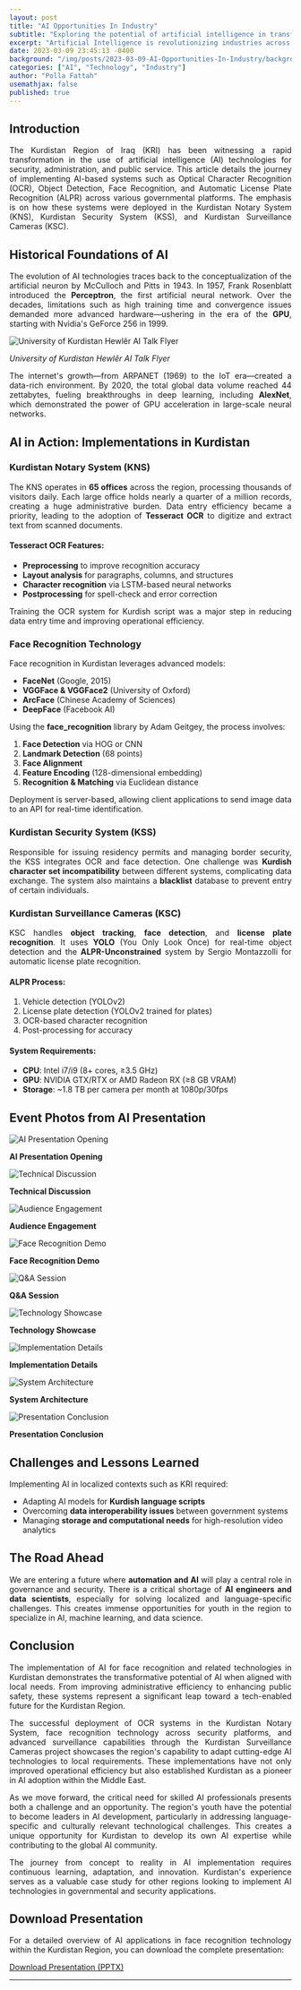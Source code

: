 ```yaml
---
layout: post
title: "AI Opportunities In Industry"
subtitle: "Exploring the potential of artificial intelligence in transforming industrial processes"
excerpt: "Artificial Intelligence is revolutionizing industries across the globe, and the Kurdistan Region is uniquely positioned to capitalize on these transformative opportunities in manufacturing, oil & gas, and agriculture."
date: 2023-03-09 23:45:13 -0400
background: "/img/posts/2023-03-09-AI-Opportunities-In-Industry/background.jpg"
categories: ["AI", "Technology", "Industry"]
author: "Polla Fattah"
usemathjax: false
published: true
---
```

<style>
  video {
  /* override other styles to make responsive */
  width: 100%    !important;
  height: auto   !important;
}
body p{text-align: justify}
</style>


## Introduction

The Kurdistan Region of Iraq (KRI) has been witnessing a rapid transformation in the use of artificial intelligence (AI) technologies for security, administration, and public service. This article details the journey of implementing AI-based systems such as Optical Character Recognition (OCR), Object Detection, Face Recognition, and Automatic License Plate Recognition (ALPR) across various governmental platforms. The emphasis is on how these systems were deployed in the Kurdistan Notary System (KNS), Kurdistan Security System (KSS), and Kurdistan Surveillance Cameras (KSC).

## Historical Foundations of AI

The evolution of AI technologies traces back to the conceptualization of the artificial neuron by McCulloch and Pitts in 1943. In 1957, Frank Rosenblatt introduced the **Perceptron**, the first artificial neural network. Over the decades, limitations such as high training time and convergence issues demanded more advanced hardware—ushering in the era of the **GPU**, starting with Nvidia's GeForce 256 in 1999.

<div class="text-center my-4">
  <img src="/img/posts/2023-03-09-AI-Opportunities-In-Industry/UKH-Talk.jpeg" class="img-fluid rounded shadow" alt="University of Kurdistan Hewlêr AI Talk Flyer" style="max-width: 500px;">
  <p class="mt-2 text-muted"><em>University of Kurdistan Hewlêr AI Talk Flyer</em></p>
</div>

The internet's growth—from ARPANET (1969) to the IoT era—created a data-rich environment. By 2020, the total global data volume reached 44 zettabytes, fueling breakthroughs in deep learning, including **AlexNet**, which demonstrated the power of GPU acceleration in large-scale neural networks.

## AI in Action: Implementations in Kurdistan

### Kurdistan Notary System (KNS)

The KNS operates in **65 offices** across the region, processing thousands of visitors daily. Each large office holds nearly a quarter of a million records, creating a huge administrative burden. Data entry efficiency became a priority, leading to the adoption of **Tesseract OCR** to digitize and extract text from scanned documents.

#### Tesseract OCR Features:
- **Preprocessing** to improve recognition accuracy
- **Layout analysis** for paragraphs, columns, and structures
- **Character recognition** via LSTM-based neural networks
- **Postprocessing** for spell-check and error correction

Training the OCR system for Kurdish script was a major step in reducing data entry time and improving operational efficiency.

### Face Recognition Technology

Face recognition in Kurdistan leverages advanced models:
- **FaceNet** (Google, 2015)
- **VGGFace & VGGFace2** (University of Oxford)
- **ArcFace** (Chinese Academy of Sciences)
- **DeepFace** (Facebook AI)

Using the **face_recognition** library by Adam Geitgey, the process involves:
1. **Face Detection** via HOG or CNN
2. **Landmark Detection** (68 points)
3. **Face Alignment**
4. **Feature Encoding** (128-dimensional embedding)
5. **Recognition & Matching** via Euclidean distance

Deployment is server-based, allowing client applications to send image data to an API for real-time identification.

### Kurdistan Security System (KSS)

Responsible for issuing residency permits and managing border security, the KSS integrates OCR and face detection. One challenge was **Kurdish character set incompatibility** between different systems, complicating data exchange. The system also maintains a **blacklist** database to prevent entry of certain individuals.

### Kurdistan Surveillance Cameras (KSC)

KSC handles **object tracking**, **face detection**, and **license plate recognition**. It uses **YOLO** (You Only Look Once) for real-time object detection and the **ALPR-Unconstrained** system by Sergio Montazzolli for automatic license plate recognition.

#### ALPR Process:
1. Vehicle detection (YOLOv2)
2. License plate detection (YOLOv2 trained for plates)
3. OCR-based character recognition
4. Post-processing for accuracy

#### System Requirements:
- **CPU**: Intel i7/i9 (8+ cores, ≥3.5 GHz)
- **GPU**: NVIDIA GTX/RTX or AMD Radeon RX (≥8 GB VRAM)
- **Storage**: ~1.8 TB per camera per month at 1080p/30fps

## Event Photos from AI Presentation

<div class="container-fluid my-5">
  <div class="row g-2 g-md-3">
    <div class="col-6 col-md-4">
      <div class="text-center">
        <img src="/img/posts/2023-03-09-AI-Opportunities-In-Industry/DSCF4271.jpg" class="img-fluid rounded shadow" alt="AI Presentation Opening">
        <p class="mt-2 small"><strong>AI Presentation Opening</strong></p>
      </div>
    </div>
    <div class="col-6 col-md-4">
      <div class="text-center">
        <img src="/img/posts/2023-03-09-AI-Opportunities-In-Industry/DSCF4279.jpg" class="img-fluid rounded shadow" alt="Technical Discussion">
        <p class="mt-2 small"><strong>Technical Discussion</strong></p>
      </div>
    </div>
    <div class="col-6 col-md-4">
      <div class="text-center">
        <img src="/img/posts/2023-03-09-AI-Opportunities-In-Industry/DSCF4281.jpg" class="img-fluid rounded shadow" alt="Audience Engagement">
        <p class="mt-2 small"><strong>Audience Engagement</strong></p>
      </div>
    </div>
    <div class="col-6 col-md-4">
      <div class="text-center">
        <img src="/img/posts/2023-03-09-AI-Opportunities-In-Industry/DSCF4335.jpg" class="img-fluid rounded shadow" alt="Face Recognition Demo">
        <p class="mt-2 small"><strong>Face Recognition Demo</strong></p>
      </div>
    </div>
    <div class="col-6 col-md-4">
      <div class="text-center">
        <img src="/img/posts/2023-03-09-AI-Opportunities-In-Industry/DSCF4400.jpg" class="img-fluid rounded shadow" alt="Q&A Session">
        <p class="mt-2 small"><strong>Q&A Session</strong></p>
      </div>
    </div>
    <div class="col-6 col-md-4">
      <div class="text-center">
        <img src="/img/posts/2023-03-09-AI-Opportunities-In-Industry/DSCF4440.jpg" class="img-fluid rounded shadow" alt="Technology Showcase">
        <p class="mt-2 small"><strong>Technology Showcase</strong></p>
      </div>
    </div>
    <div class="col-6 col-md-4">
      <div class="text-center">
        <img src="/img/posts/2023-03-09-AI-Opportunities-In-Industry/DSCF4473.jpg" class="img-fluid rounded shadow" alt="Implementation Details">
        <p class="mt-2 small"><strong>Implementation Details</strong></p>
      </div>
    </div>
    <div class="col-6 col-md-4">
      <div class="text-center">
        <img src="/img/posts/2023-03-09-AI-Opportunities-In-Industry/DSCF4477.jpg" class="img-fluid rounded shadow" alt="System Architecture">
        <p class="mt-2 small"><strong>System Architecture</strong></p>
      </div>
    </div>
    <div class="col-6 col-md-4">
        <div class="text-center">
          <img src="/img/posts/2023-03-09-AI-Opportunities-In-Industry/DSCF4498.jpg" class="img-fluid rounded shadow" alt="Presentation Conclusion">
          <p class="mt-2 small"><strong>Presentation Conclusion</strong></p>
        </div>
      </div>
  </div>
</div>

## Challenges and Lessons Learned

Implementing AI in localized contexts such as KRI required:
- Adapting AI models for **Kurdish language scripts**
- Overcoming **data interoperability issues** between government systems
- Managing **storage and computational needs** for high-resolution video analytics

## The Road Ahead

We are entering a future where **automation and AI** will play a central role in governance and security. There is a critical shortage of **AI engineers and data scientists**, especially for solving localized and language-specific challenges. This creates immense opportunities for youth in the region to specialize in AI, machine learning, and data science.

## Conclusion

The implementation of AI for face recognition and related technologies in Kurdistan demonstrates the transformative potential of AI when aligned with local needs. From improving administrative efficiency to enhancing public safety, these systems represent a significant leap toward a tech-enabled future for the Kurdistan Region.

The successful deployment of OCR systems in the Kurdistan Notary System, face recognition technology across security platforms, and advanced surveillance capabilities through the Kurdistan Surveillance Cameras project showcases the region's capability to adapt cutting-edge AI technologies to local requirements. These implementations have not only improved operational efficiency but also established Kurdistan as a pioneer in AI adoption within the Middle East.

As we move forward, the critical need for skilled AI professionals presents both a challenge and an opportunity. The region's youth have the potential to become leaders in AI development, particularly in addressing language-specific and culturally relevant technological challenges. This creates a unique opportunity for Kurdistan to develop its own AI expertise while contributing to the global AI community.

The journey from concept to reality in AI implementation requires continuous learning, adaptation, and innovation. Kurdistan's experience serves as a valuable case study for other regions looking to implement AI technologies in governmental and security applications.

## Download Presentation

For a detailed overview of AI applications in face recognition technology within the Kurdistan Region, you can download the complete presentation:

<div class="text-center my-4">
  <a href="/img/posts/2023-03-09-AI-Opportunities-In-Industry/Utilizing AI for Face Recognition in KRG.pptx" 
     class="btn btn-primary btn-lg" 
     download="Utilizing AI for Face Recognition in KRG.pptx">
    <i class="fas fa-download me-2"></i>Download Presentation (PPTX)
  </a>
</div>

---
